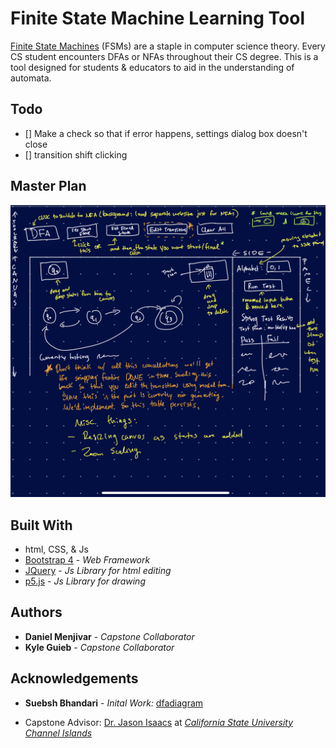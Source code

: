 # Finite State Machine Learning Tool  
[Finite State Machines](https://brilliant.org/wiki/finite-state-machines/) (FSMs) are a staple in computer science theory. Every CS student encounters DFAs or NFAs throughout their CS degree. This is a tool designed for students & educators to aid in the understanding of automata.  

## Todo
- [] Make a check so that if error happens, settings dialog box doesn't close
- [] transition shift clicking 

## Master Plan
![Image of master plan](masterplan.jpeg)

## Built With
* html, CSS, & Js
* [Bootstrap 4](https://getbootstrap.com) - *Web Framework*
* [JQuery](https://jquery.com) - *Js Library for html editing*  
* [p5.js](https://p5js.org) - *Js Library for drawing*


## Authors
* **Daniel Menjivar** - *Capstone Collaborator* 
* **Kyle Guieb** -  *Capstone Collaborator*   

## Acknowledgements
* **Suebsh Bhandari** - *Inital Work:* [dfadiagram](https://dfadiagram.herokuapp.com)  

* Capstone Advisor: [Dr. Jason Isaacs](http://isaacs.cs.csuci.edu/index.html) at [*California State University Channel Islands*](https://www.csuci.edu)  
